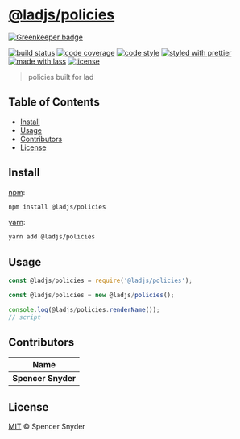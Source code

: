 # [**@ladjs/policies**](https://github.com/ladjs/policies)

[![Greenkeeper badge](https://badges.greenkeeper.io/ladjs/policies.svg)](https://greenkeeper.io/)

[![build status](https://img.shields.io/travis/ladjs/policies.svg)](https://travis-ci.org/ladjs/policies)
[![code coverage](https://img.shields.io/codecov/c/github/ladjs/policies.svg)](https://codecov.io/gh/ladjs/policies)
[![code style](https://img.shields.io/badge/code_style-XO-5ed9c7.svg)](https://github.com/sindresorhus/xo)
[![styled with prettier](https://img.shields.io/badge/styled_with-prettier-ff69b4.svg)](https://github.com/prettier/prettier)
[![made with lass](https://img.shields.io/badge/made_with-lass-95CC28.svg)](https://lass.js.org)
[![license](https://img.shields.io/github/license/ladjs/policies.svg)](<>)

> policies built for lad


## Table of Contents

* [Install](#install)
* [Usage](#usage)
* [Contributors](#contributors)
* [License](#license)


## Install

[npm][]:

```sh
npm install @ladjs/policies
```

[yarn][]:

```sh
yarn add @ladjs/policies
```


## Usage

```js
const @ladjs/policies = require('@ladjs/policies');

const @ladjs/policies = new @ladjs/policies();

console.log(@ladjs/policies.renderName());
// script
```


## Contributors

| Name               |
| ------------------ |
| **Spencer Snyder** |


## License

[MIT](LICENSE) © Spencer Snyder


## 

[npm]: https://www.npmjs.com/

[yarn]: https://yarnpkg.com/
